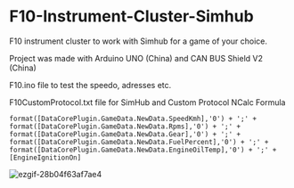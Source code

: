 # F10-Instrument-Cluster-Simhub
F10 instrument cluster to work with Simhub for a game of your choice.

Project was made with Arduino UNO (China) and CAN BUS Shield V2 (China)

F10.ino file to test the speedo, adresses etc.

F10CustomProtocol.txt file for SimHub and Custom Protocol NCalc Formula
```
format([DataCorePlugin.GameData.NewData.SpeedKmh],'0') + ';' +
format([DataCorePlugin.GameData.NewData.Rpms],'0') + ';' +
format([DataCorePlugin.GameData.NewData.Gear],'0') + ';' +
format([DataCorePlugin.GameData.NewData.FuelPercent],'0') + ';' +
format([DataCorePlugin.GameData.NewData.EngineOilTemp],'0') + ';' +
[EngineIgnitionOn]
```
![ezgif-28b04f63af7ae4](https://github.com/user-attachments/assets/31d736cc-24fd-4506-a8b6-097b3a89a8ca)

